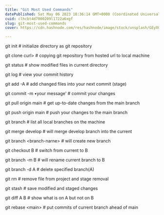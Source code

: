 ```yaml
---
title: "Git Most Used Commands"
datePublished: Sat May 06 2023 18:36:14 GMT+0000 (Coordinated Universal Time)
cuid: clhcbt4d7000209l1722a6xgf
slug: git-most-used-commands
cover: https://cdn.hashnode.com/res/hashnode/image/stock/unsplash/GEyXGTY2e9w/upload/bfaebb17fa6d1c39fdfa6ee7da8d6854.jpeg

---
```


git init # initialize directory as git repository

git clone curl&gt; # copying git repository from hosted url to local machine

git status # show modified files in current directory

git log # view your commit history

git add -A # add changed files into your next commit (stage)

git commit -m •your message' # commit your changes

git pull origin main # get up-to-date changes from the main branch

git push origin main # push your changes to the main branch

git branch # list all local branches on the machine

git merge develop # will merge develop branch into the current

git branch &lt;branch-narne&gt; # will create new branch

git checkout B # switch from current to B

git branch -m B # will rename current branch to B

git branch -d A # delete specified branch(A)

git rm # remove file from project and stage removal

git stash # save modified and staged changes

git diff A B # show what is on A but not on B

git rebase &lt;main&gt; # put commits of current branch ahead of main
